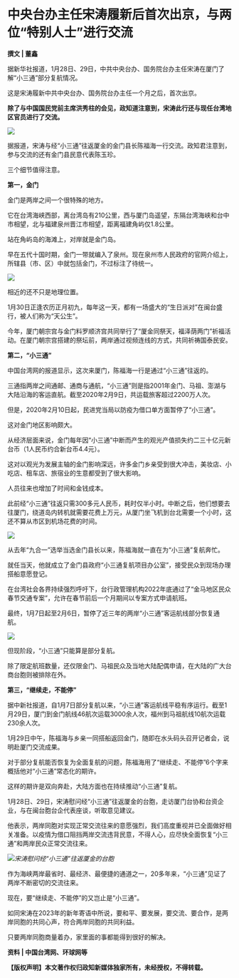 # 中央台办主任宋涛履新后首次出京，与两位“特别人士”进行交流

**撰文 | 董鑫**

据新华社报道，1月28日、29日，中共中央台办、国务院台办主任宋涛在厦门了解“小三通”部分复航情况。

这是宋涛履新中共中央台办、国务院台办主任一个月之后，首次出京。

**除了与中国国民党前主席洪秀柱的会见，政知道注意到，宋涛此行还与现任台湾地区官员进行了交流。**

![](https://inews.gtimg.com/news_bt/O-6iUF5VY1P-vZgm3PhPdrBjlwQbXuppsAEKFWrIV8SmgAA/1000)

据报道，宋涛与经“小三通”往返厦金的金门县长陈福海一行交流。政知君注意到，参与交流的还有金门县民意代表陈玉珍。

三个细节值得注意。

**第一，金门**

金门是两岸之间一个很特殊的地方。

它在台湾海峡西部，离台湾岛有210公里，西与厦门岛遥望，东隔台湾海峡和台中市相望，北与福建泉州晋江市相望，距离福建角屿仅1.8公里。

站在角屿岛的海滩上，对岸就是金门岛。

早在五代十国时期，金门一带就编入了泉州。现在泉州市人民政府的官网介绍上，所辖县（市、区）中就包括金门，不过标注了待统一。

![](https://inews.gtimg.com/news_bt/OGb6iA_UYAqkuflXF7C1IDXEzcK2ZLbLBliiuXIjxY8nIAA/1000)

相近的还不只是地理位置。

1月30日正逢农历正月初九，每年这一天，都有一场盛大的“生日派对”在闽台盛行，被人们称为“天公生”。

今年，厦门朝宗宫与金门料罗顺济宫共同举行了“厦金同祭天，福泽荫两门”祈福活动。在厦门朝宗宫搭建的祭坛前，两岸通过视频连线的方式，共同祈祷国泰民安。

**第二，“小三通”**

中国台湾网的报道显示，这次来厦门，陈福海一行是通过“小三通”往返的。

三通指两岸之间通邮、通商与通航，“小三通”则是指2001年金门、马祖、澎湖与大陆沿海的客运直航。截至2020年2月9日，共运载旅客超过2200万人次。

但是，2020年2月10日起，民进党当局以防疫为借口单方面暂停了“小三通”。

这对金门地区影响颇大。

从经济层面来说，金门每年因“小三通”中断而产生的观光产值损失约二三十亿元新台币（1人民币约合新台币4.4元）。

这对以观光为发展主轴的金门影响深远，许多金门乡亲受到很大冲击，美妆店、小吃店、租车店、旅宿业的生意都受到了很大影响。

人员往来也增加了时间和金钱成本。

此前经“小三通”往返只需300多元人民币，耗时仅半小时。中断之后，他们想要去往厦门，绕道岛内转机就需要花费上万元，从厦门坐飞机到台北需要一个小时，这还不算从市区到机场花费的时间。

![](https://inews.gtimg.com/news_bt/OxG8ljjTPhdC1fZSVcnD9RYTGFOt3_G3c7gXQY7XH8dAIAA/1000)

从去年“九合一”选举当选金门县长以来，陈福海就一直在为“小三通”复航奔忙。

就任当天，他就成立了金门县政府“小三通复航项目办公室”，接受民众到现场办理搭船意愿登记。

在台湾社会各界持续强烈呼吁下，台行政管理机构2022年底通过了“金马地区民众春节交通专案”，允许在春节前后一个月期间以专案方式申请航班。

最终，1月7日起至2月6日，暂停了近三年的两岸“小三通”客运航线部分恢复通航。

![](https://inews.gtimg.com/news_bt/OPa3_MzqoUAi6kb3eL5PNHEVtQLDKSCJr3Ynj6PQZaq6gAA/1000)

但现阶段，“小三通”只能算是部分复航。

除了限定航班数量，还仅限金门、马祖民众及当地大陆配偶申请，在大陆的广大台商台胞则被排除在外。

**第三，“继续走，不能停”**

据中新社报道，自1月7日部分复航以来，“小三通”客运航线平稳有序运行。截至1月29日，厦门到金门航线46航次运载3000余人次，福州到马祖航线10航次运载230余人次。

1月29日中午，陈福海与乡亲一同搭船返回金门，随即在水头码头召开记者会，说明赴厦门交流成果。

对于部分复航能否恢复为全面复航的问题，陈福海用了“继续走、不能停”6个字来概括他对“小三通”常态化的期许。

这样的期许是双向奔赴，大陆方面也在持续推动“小三通”复航。

1月28日、29日，宋涛慰问经“小三通”往返厦金的台胞，走访厦门台协和台资企业，与在闽台胞台企代表座谈，听取意见建议。

他表示，两岸同胞对实现正常交流往来的意愿强烈，我们高度重视并已全面做好相关准备。以疫情为借口阻挡两岸交流违背民意，不得人心，应尽快全面恢复“小三通”和两岸民众正常交流往来。

![](https://inews.gtimg.com/news_bt/OJB0nJMbRZ_Q_DxRHAx4zQaF1CnTGLEoTt2jwFm1WiIRUAA/1000)_宋涛慰问经“小三通”往返厦金的台胞_

作为海峡两岸最省时、最经济、最便捷的通道之一，20多年来，“小三通”见证了两岸不断密切的交流往来。

现在，要“继续走、不能停”的又岂止是“小三通”。

如同宋涛在2023年的新年寄语中所说，要和平、要发展，要交流、要合作，是两岸同胞的共同心声，符合两岸同胞的共同利益。

只要两岸同胞商量着办，家里面的事都能得到很好的解决。

**资料 | 中国台湾网、环球网等**

**【版权声明】本文著作权归政知新媒体独家所有，未经授权，不得转载。**

